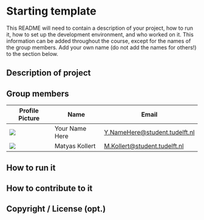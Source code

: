 # Starting template

This README will need to contain a description of your project, how to run it, how to set up the development environment, and who worked on it.
This information can be added throughout the course, except for the names of the group members.
Add your own name (do not add the names for others!) to the section below.

## Description of project

## Group members

| Profile Picture | Name | Email |
|---|---|---|
| ![](https://eu.ui-avatars.com/api/?name=OOPP&length=4&size=50&color=DDD&background=777&font-size=0.325) | Your Name Here | Y.NameHere@student.tudelft.nl |
| ![](https://secure.gravatar.com/avatar/d7a06f5c69ccf4f9f1f782f91c982cc6?s=50&d=identicon) | Matyas Kollert | M.Kollert@student.tudelft.nl |

<!-- Instructions (remove once assignment has been completed -->
<!-- - Add (only!) your own name to the table above (use Markdown formatting) -->
<!-- - Mention your *student* email address -->
<!-- - Preferably add a recognizable photo, otherwise add your GitLab photo -->
<!-- - (please make sure the photos have the same size) --> 

## How to run it

## How to contribute to it

## Copyright / License (opt.)

